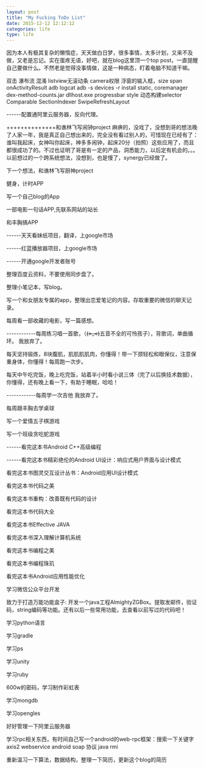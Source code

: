```yaml
---
layout: post
title: "My Fucking ToDo List"
date: 2015-12-12 12:12:12
categories: life
type: life
---
```


因为本人有极其复杂的懒惰症，天天做白日梦，很多事情，太多计划，又来不及做，又老是忘记。实在蛋疼无语，好吧，就在blog这里顶一个top post，一直提醒自己要做什么。不然老是觉得没事情做，这是一种病态，盯着电脑不知道干嘛。

双击
瀑布流
混淆
listview无滚动条
camera权限
浮窗的输入框，size span
onActivityResult
adb logcat
adb -s devices -r install
static, coremanager
dex-method-counts.jar
dllhost.exe
progressbar style
动态构建selector
Comparable
SectionIndexer
SwipeRefreshLayout

------配置通阿里云服务器，反向代理。

++++++++++++++和谯林飞写闹钟project
麻痹的，没戏了，没想到哥的想法晚了人家一年，我是真正自己想出来的，完全没有看过别人的，可惜现在已经有了：谁叫我起床，女神叫你起床，神多多闹钟，起床20分（拍照）这些应用了，而且都很成功了的。不过也证明了哥是有一定的产品，洞悉能力，以后定有机会的。。。以前想过的一个跨系统想法，没想到，也是慢了，synergy已经做了。

下一个想法，和谯林飞写厨神project

健身，计时APP

写一个自己blog的App

一部电影一句话APP,先联系网站的站长

和丰胸搞APP

------天天看妹纸项目，翻译，上google市场

------红蓝播放器项目，上google市场

------开通google开发者账号

整理百度云资料，不要使用同步盘了。

整理小笔记本，写blog。

写一个和女朋友专属的app，整理出恋爱笔记的内容。存取重要的微信的聊天记录。

每周看一部收藏的电影，写一篇感想。

------------每周练习唱一首歌，（~~~~(>_<)~~~~五音不全的可怜孩子），背歌词，单曲循环。
我放弃了。

每天坚持锻炼，8块腹肌，肌肌肌肌肉，你懂得！带一下颈轻松和眼保仪，注意保重身体，你懂得！每周跑一次步。

每天中午吃完饭，晚上吃完饭，站着半小时看小说三体（完了以后换技术数据），你懂得，还有晚上看一下，有助于睡眠，哈哈！

------------每周学一次吉他
我放弃了。

每周跟丰胸去学桌球

写一个爱情五子棋游戏

写一个班级贪吃蛇游戏

------看完这本书Android C++高级编程

------看完这本书精彩绝伦的Android UI设计：响应式用户界面与设计模式

看完这本书图灵交互设计丛书：Android应用UI设计模式

看完这本书代码之美

看完这本书重构：改善既有代码的设计

看完这本书代码大全

看完这本书Effective JAVA

看完这本书深入理解计算机系统

看完这本书编程之美

看完这本书编程珠玑

看完这本书Android应用性能优化

学习微信公众平台开发

致力于打造万能功能盒子:
开发一个java工程AlmightyZGBox。提取发邮件，验证码，string编码等功能。还有以后一些常用功能，去查看以前写过的代码吧！

学习python语言

学习gradle

学习ps

学习unity

学习ruby

600w的密码，学习制作彩虹表

学习mongdb

学习opengles

好好管理一下阿里云服务器

学习rpc相关东西，有时间自己写一个android的web-rpc框架：搜索一下关键字
axis2  webservice
android soap 协议
java rmi

重新温习一下算法，数据结构，整理一下简历，更新这个blog的简历